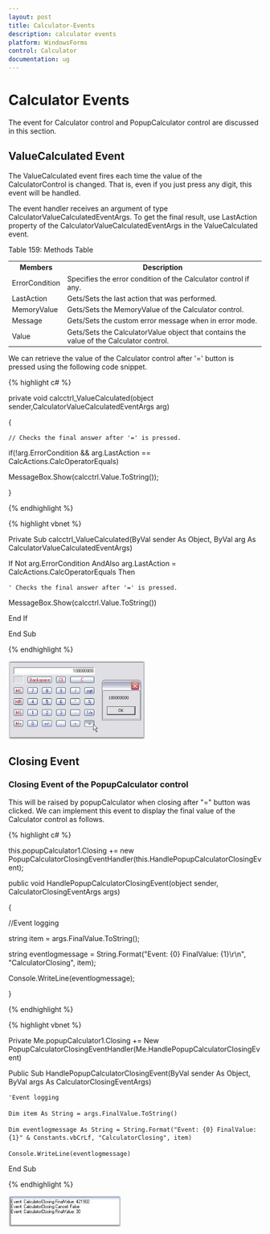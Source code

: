 ```yaml
---
layout: post
title: Calculator-Events
description: calculator events
platform: WindowsForms
control: Calculator
documentation: ug
---
```


# Calculator Events

The event for Calculator control and PopupCalculator control are discussed in this section.

## ValueCalculated Event

The ValueCalculated event fires each time the value of the CalculatorControl is changed. That is, even if you just press any digit, this event will be handled. 

The event  handler receives an argument of type CalculatorValueCalculatedEventArgs. To get the final result, use LastAction property of the CalculatorValueCalculatedEventArgs in the ValueCalculated event. 

Table 159: Methods Table

<table>
<tr>
<th>
Members</th><th>
Description</th></tr>
<tr>
<td>
ErrorCondition</td><td>
Specifies the error condition of the Calculator control if any.</td></tr>
<tr>
<td>
LastAction</td><td>
Gets/Sets the last action that was performed.</td></tr>
<tr>
<td>
MemoryValue</td><td>
Gets/Sets the MemoryValue of the Calculator control.</td></tr>
<tr>
<td>
Message</td><td>
Gets/Sets the custom error message when in error mode.</td></tr>
<tr>
<td>
Value</td><td>
Gets/Sets the CalculatorValue object that contains the value of the Calculator control.</td></tr>
</table>


We can retrieve the value of the Calculator control after '=' button is pressed using the following code snippet.

{% highlight c# %}



private void calcctrl_ValueCalculated(object sender,CalculatorValueCalculatedEventArgs arg) 

{

    // Checks the final answer after '=' is pressed.

if(!arg.ErrorCondition && arg.LastAction == CalcActions.CalcOperatorEquals)  

MessageBox.Show(calcctrl.Value.ToString());

}

{% endhighlight %}

{% highlight vbnet %}



Private Sub calcctrl_ValueCalculated(ByVal sender As Object, ByVal arg As CalculatorValueCalculatedEventArgs) 

If Not arg.ErrorCondition AndAlso arg.LastAction = CalcActions.CalcOperatorEquals Then 



    ' Checks the final answer after '=' is pressed.

MessageBox.Show(calcctrl.Value.ToString()) 

End If 

End Sub

{% endhighlight %}

![](Overview_images/Overview_img127.jpeg) 



## Closing Event

### Closing Event of the PopupCalculator control

This will be raised by popupCalculator when closing after "=" button was clicked. We can implement this event to display the final value of the Calculator control as follows.

{% highlight c# %}



this.popupCalculator1.Closing += new PopupCalculatorClosingEventHandler(this.HandlePopupCalculatorClosingEvent);



public void HandlePopupCalculatorClosingEvent(object sender, CalculatorClosingEventArgs args)

{

//Event logging

string item = args.FinalValue.ToString();

string eventlogmessage = String.Format("Event: {0} FinalValue: {1}\r\n", "CalculatorClosing", item);

Console.WriteLine(eventlogmessage);

}

{% endhighlight %}

{% highlight vbnet %}



Private Me.popupCalculator1.Closing += New PopupCalculatorClosingEventHandler(Me.HandlePopupCalculatorClosingEvent)



Public Sub HandlePopupCalculatorClosingEvent(ByVal sender As Object, ByVal args As CalculatorClosingEventArgs)

    'Event logging

    Dim item As String = args.FinalValue.ToString()

    Dim eventlogmessage As String = String.Format("Event: {0} FinalValue: {1}" & Constants.vbCrLf, "CalculatorClosing", item)

    Console.WriteLine(eventlogmessage)

End Sub

{% endhighlight %}

![](Overview_images/Overview_img128.jpeg) 

